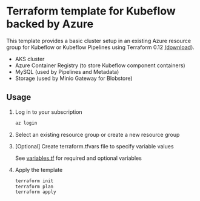 # Terraform template for Kubeflow backed by Azure

This template provides a basic cluster setup in an existing Azure resource group for Kubeflow or Kubeflow Pipelines using Terraform 0.12 [(download](https://releases.hashicorp.com/terraform/0.12.28/)).

* AKS cluster
* Azure Container Registry (to store Kubeflow component containers)
* MySQL (used by Pipelines and Metadata)
* Storage (used by Minio Gateway for Blobstore)

## Usage

1. Log in to your subscription

    ``` bash
    az login
    ```

1. Select an existing resource group or create a new resource group

1. [Optional] Create terraform.tfvars file to specify variable values

    See [variables.tf](variables.tf) for required and optional variables

1. Apply the template

    ``` bash
    terraform init
    terraform plan
    terraform apply
    ```
